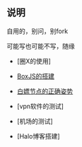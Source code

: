 ## 说明


自用的，别问，别fork

可能写也可能不写，随缘


* [圈X的使用]

* [BoxJS的搭建](https://github.com/Yiov/notes/tree/main/boxjs)

* [白嫖节点的正确姿势](https://github.com/Yiov/notes/tree/main/Proxy)

* [vpn软件的测试]

* [机场的测试]

* [Halo博客搭建]
